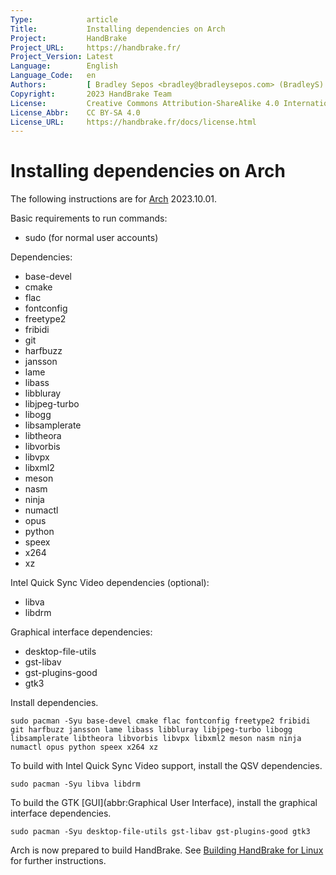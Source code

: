 ```yaml
---
Type:            article
Title:           Installing dependencies on Arch
Project:         HandBrake
Project_URL:     https://handbrake.fr/
Project_Version: Latest
Language:        English
Language_Code:   en
Authors:         [ Bradley Sepos <bradley@bradleysepos.com> (BradleyS) ]
Copyright:       2023 HandBrake Team
License:         Creative Commons Attribution-ShareAlike 4.0 International
License_Abbr:    CC BY-SA 4.0
License_URL:     https://handbrake.fr/docs/license.html
---
```


Installing dependencies on Arch
===============================

The following instructions are for [Arch](https://www.archlinux.org) 2023.10.01.

Basic requirements to run commands:

- sudo (for normal user accounts)

Dependencies:

- base-devel
- cmake
- flac
- fontconfig
- freetype2
- fribidi
- git
- harfbuzz
- jansson
- lame
- libass
- libbluray
- libjpeg-turbo
- libogg
- libsamplerate
- libtheora
- libvorbis
- libvpx
- libxml2
- meson
- nasm
- ninja
- numactl
- opus
- python
- speex
- x264
- xz

Intel Quick Sync Video dependencies (optional):

- libva
- libdrm

Graphical interface dependencies:

- desktop-file-utils
- gst-libav
- gst-plugins-good
- gtk3

Install dependencies.

    sudo pacman -Syu base-devel cmake flac fontconfig freetype2 fribidi git harfbuzz jansson lame libass libbluray libjpeg-turbo libogg libsamplerate libtheora libvorbis libvpx libxml2 meson nasm ninja numactl opus python speex x264 xz

To build with Intel Quick Sync Video support, install the QSV dependencies.

    sudo pacman -Syu libva libdrm

To build the GTK [GUI](abbr:Graphical User Interface), install the graphical interface dependencies.

    sudo pacman -Syu desktop-file-utils gst-libav gst-plugins-good gtk3

Arch is now prepared to build HandBrake. See [Building HandBrake for Linux](build-linux.html) for further instructions.
